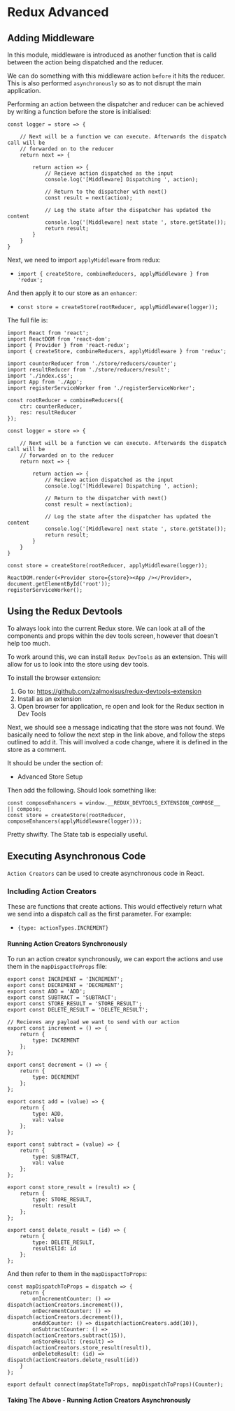 # Redux Advanced

## Adding Middleware

In this module, middleware is introduced as another function that is calld between the action being dispatched and the reducer.

We can do something with this middleware action `before` it hits the reducer. This is also performed `asynchronously` so as to not disrupt the main application. 

Performing an action between the dispatcher and reducer can be achieved by writing a function before the store is initialised:

```
const logger = store => {

    // Next will be a function we can execute. Afterwards the dispatch call will be 
    // forwarded on to the reducer
    return next => {

        return action => {
            // Recieve action dispatched as the input
            console.log('[Middleware] Dispatching ', action);

            // Return to the dispatcher with next()
            const result = next(action);

            // Log the state after the dispatcher has updated the content
            console.log('[Middleware] next state ', store.getState());
            return result;
        }
    }
}
```

Next, we need to import `applyMiddleware` from redux:

- `import { createStore, combineReducers, applyMiddleware } from 'redux';`

And then apply it to our store as an `enhancer`:

- `const store = createStore(rootReducer, applyMiddleware(logger));`

The full file is: 

```
import React from 'react';
import ReactDOM from 'react-dom';
import { Provider } from 'react-redux';
import { createStore, combineReducers, applyMiddleware } from 'redux';

import counterReducer from './store/reducers/counter';
import resultReducer from './store/reducers/result';
import './index.css';
import App from './App';
import registerServiceWorker from './registerServiceWorker';

const rootReducer = combineReducers({
    ctr: counterReducer,
    res: resultReducer
});

const logger = store => {

    // Next will be a function we can execute. Afterwards the dispatch call will be 
    // forwarded on to the reducer
    return next => {

        return action => {
            // Recieve action dispatched as the input
            console.log('[Middleware] Dispatching ', action);

            // Return to the dispatcher with next()
            const result = next(action);

            // Log the state after the dispatcher has updated the content
            console.log('[Middleware] next state ', store.getState());
            return result;
        }
    }
}

const store = createStore(rootReducer, applyMiddleware(logger));

ReactDOM.render(<Provider store={store}><App /></Provider>, document.getElementById('root'));
registerServiceWorker();

```

## Using the Redux Devtools

To always look into the current Redux store. We can look at all of the components and props within the dev tools screen, however that doesn't help too much. 

To work around this, we can install `Redux DevTools` as an extension. This will allow for us to look into the store using dev tools. 

To install the browser extension:

1) Go to: https://github.com/zalmoxisus/redux-devtools-extension
2) Install as an extension
3) Open browser for application, re open and look for the Redux section in Dev Tools

Next, we should see a message indicating that the store was not found. We basically need to follow the next step in the link above, and follow the steps outlined to add it. This will involved a code change, where it is defined in the store as a comment. 

It should be under the section of:

- Advanced Store Setup

Then add the following. Should look something like: 

```
const composeEnhancers = window.__REDUX_DEVTOOLS_EXTENSION_COMPOSE__ || compose;
const store = createStore(rootReducer, composeEnhancers(applyMiddleware(logger)));
```

Pretty shwifty. The State tab is especially useful. 

## Executing Asynchronous Code

`Action Creators` can be used to create asynchronous code in React. 

### Including Action Creators

These are functions that create actions. This would effectively return what we send into a dispatch call as the first parameter. For example: 

- `{type: actionTypes.INCREMENT}`

#### Running Action Creators Synchronously

To run an action creator synchronously, we can export the actions and use them in the `mapDispactToProps` file: 

```
export const INCREMENT = 'INCREMENT';
export const DECREMENT = 'DECREMENT';
export const ADD = 'ADD';
export const SUBTRACT = 'SUBTRACT';
export const STORE_RESULT = 'STORE_RESULT';
export const DELETE_RESULT = 'DELETE_RESULT';

// Recieves any payload we want to send with our action
export const increment = () => {
    return {
        type: INCREMENT
    };
};

export const decrement = () => {
    return {
        type: DECREMENT
    };
};

export const add = (value) => {
    return {
        type: ADD,
        val: value
    };
};

export const subtract = (value) => {
    return {
        type: SUBTRACT,
        val: value
    };
};

export const store_result = (result) => {
    return {
        type: STORE_RESULT,
        result: result
    };
};

export const delete_result = (id) => {
    return {
        type: DELETE_RESULT,
        resultElId: id
    };
};
```

And then refer to them in the `mapDispactToProps`: 

```
const mapDispatchToProps = dispatch => {
    return {
        onIncrementCounter: () => dispatch(actionCreators.increment()),
        onDecrementCounter: () => dispatch(actionCreators.decrement()),
        onAddCounter: () => dispatch(actionCreators.add(10)),
        onSubtractCounter: () => dispatch(actionCreators.subtract(15)),
        onStoreResult: (result) => dispatch(actionCreators.store_result(result)),
        onDeleteResult: (id) => dispatch(actionCreators.delete_result(id))
    }
};

export default connect(mapStateToProps, mapDispatchToProps)(Counter);
```

#### Taking The Above - Running Action Creators Asynchronously